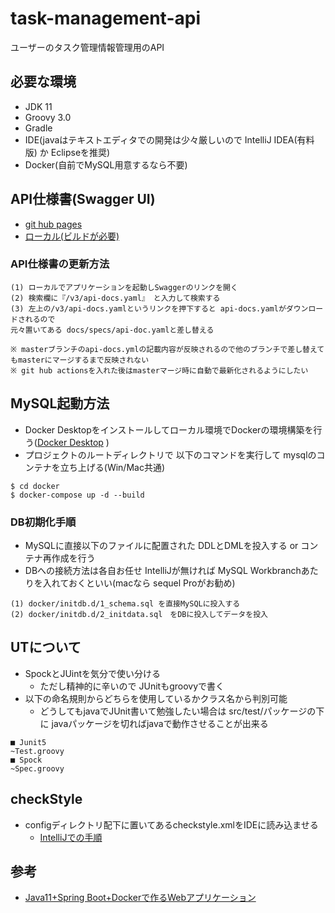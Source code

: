 # task-management-api

ユーザーのタスク管理情報管理用のAPI

## 必要な環境

- JDK 11
- Groovy 3.0
- Gradle
- IDE(javaはテキストエディタでの開発は少々厳しいので IntelliJ IDEA(有料版) か Eclipseを推奨)
- Docker(自前でMySQL用意するなら不要)

## API仕様書(Swagger UI)

- [git hub pages](https://dev-fjk.github.io/task-management-api/)
- [ローカル(ビルドが必要)](http://localhost:8080/swagger-ui/index.html)

### API仕様書の更新方法

~~~
(1) ローカルでアプリケーションを起動しSwaggerのリンクを開く
(2) 検索欄に『/v3/api-docs.yaml』 と入力して検索する
(3) 左上の/v3/api-docs.yamlというリンクを押下すると api-docs.yamlがダウンロードされるので 
元々置いてある docs/specs/api-doc.yamlと差し替える

※ masterブランチのapi-docs.ymlの記載内容が反映されるので他のブランチで差し替えてもmasterにマージするまで反映されない
※ git hub actionsを入れた後はmasterマージ時に自動で最新化されるようにしたい
~~~

## MySQL起動方法

- Docker Desktopをインストールしてローカル環境でDockerの環境構築を行う([Docker Desktop](https://www.docker.com/products/docker-desktop) )
- プロジェクトのルートディレクトリで 以下のコマンドを実行して mysqlのコンテナを立ち上げる(Win/Mac共通)

~~~
$ cd docker
$ docker-compose up -d --build
~~~

### DB初期化手順

- MySQLに直接以下のファイルに配置された DDLとDMLを投入する or コンテナ再作成を行う
- DBへの接続方法は各自お任せ IntelliJが無ければ MySQL Workbranchあたりを入れておくといい(macなら sequel Proがお勧め)

~~~
(1) docker/initdb.d/1_schema.sql を直接MySQLに投入する
(2) docker/initdb.d/2_initdata.sql　をDBに投入してデータを投入
~~~

## UTについて

- SpockとJUintを気分で使い分ける
    - ただし精神的に辛いので JUnitもgroovyで書く
- 以下の命名規則からどちらを使用しているかクラス名から判別可能
    - どうしてもjavaでJUnit書いて勉強したい場合は src/test/パッケージの下に javaパッケージを切ればjavaで動作させることが出来る

~~~
■ Junit5
~Test.groovy
■ Spock
~Spec.groovy
~~~

## checkStyle

- configディレクトリ配下に置いてあるcheckstyle.xmlをIDEに読み込ませる
    - [IntelliJでの手順](https://qiita.com/kent-hamaguchi/items/f4d2a5594c3c4d3195ab)

## 参考

- [Java11+Spring Boot+Dockerで作るWebアプリケーション](https://blog.mmmcorp.co.jp/blog/2019/01/19/java11_springboot_docker/)
